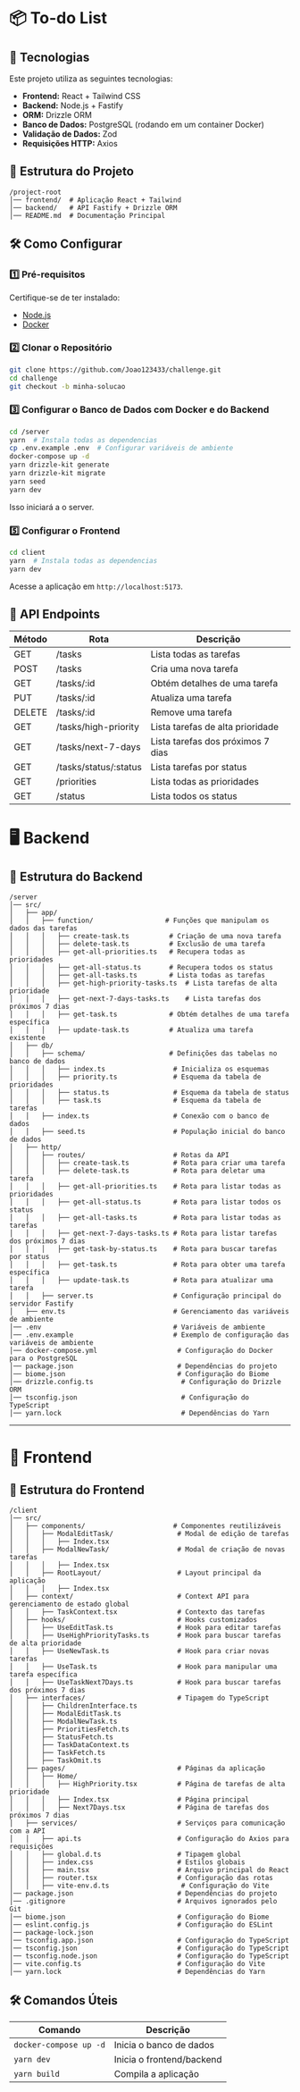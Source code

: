 # 📦 To-do List

## 🚀 Tecnologias

Este projeto utiliza as seguintes tecnologias:

- **Frontend:** React + Tailwind CSS
- **Backend:** Node.js + Fastify
- **ORM:** Drizzle ORM
- **Banco de Dados:** PostgreSQL (rodando em um container Docker)
- **Validação de Dados:** Zod
- **Requisições HTTP:** Axios

## 📂 Estrutura do Projeto

```
/project-root
│── frontend/  # Aplicação React + Tailwind
│── backend/   # API Fastify + Drizzle ORM
│── README.md  # Documentação Principal
```

## 🛠️ Como Configurar

### 1️⃣ Pré-requisitos

Certifique-se de ter instalado:
- [Node.js](https://nodejs.org/)
- [Docker](https://www.docker.com/)

### 2️⃣ Clonar o Repositório

```sh
git clone https://github.com/Joao123433/challenge.git
cd challenge
git checkout -b minha-solucao
```

### 3️⃣ Configurar o Banco de Dados com Docker e do Backend

```sh
cd /server
yarn  # Instala todas as dependencias
cp .env.example .env  # Configurar variáveis de ambiente
docker-compose up -d
yarn drizzle-kit generate
yarn drizzle-kit migrate
yarn seed
yarn dev
```

Isso iniciará a o server.

### 5️⃣ Configurar o Frontend

```sh
cd client
yarn  # Instala todas as dependencias
yarn dev
```

Acesse a aplicação em `http://localhost:5173`.

## 🔗 API Endpoints

| Método | Rota                   | Descrição                         |
| ------ | ---------------------- | --------------------------------- |
| GET    | /tasks                 | Lista todas as tarefas            |
| POST   | /tasks                 | Cria uma nova tarefa              |
| GET    | /tasks/\:id            | Obtém detalhes de uma tarefa      |
| PUT    | /tasks/\:id            | Atualiza uma tarefa               |
| DELETE | /tasks/\:id            | Remove uma tarefa                 |
| GET    | /tasks/high-priority   | Lista tarefas de alta prioridade  |
| GET    | /tasks/next-7-days     | Lista tarefas dos próximos 7 dias |
| GET    | /tasks/status/\:status | Lista tarefas por status          |
| GET    | /priorities            | Lista todas as prioridades        |
| GET    | /status                | Lista todos os status             |

# 🖥️ Backend

## 📂 Estrutura do Backend

```
/server
│── src/
│   ├── app/
│   │   ├── function/                  # Funções que manipulam os dados das tarefas
│   │   │   ├── create-task.ts          # Criação de uma nova tarefa
│   │   │   ├── delete-task.ts          # Exclusão de uma tarefa
│   │   │   ├── get-all-priorities.ts   # Recupera todas as prioridades
│   │   │   ├── get-all-status.ts       # Recupera todos os status
│   │   │   ├── get-all-tasks.ts        # Lista todas as tarefas
│   │   │   ├── get-high-priority-tasks.ts  # Lista tarefas de alta prioridade
│   │   │   ├── get-next-7-days-tasks.ts    # Lista tarefas dos próximos 7 dias
│   │   │   ├── get-task.ts             # Obtém detalhes de uma tarefa específica
│   │   │   ├── update-task.ts          # Atualiza uma tarefa existente
│   ├── db/
│   │   ├── schema/                     # Definições das tabelas no banco de dados
│   │   │   ├── index.ts                 # Inicializa os esquemas
│   │   │   ├── priority.ts              # Esquema da tabela de prioridades
│   │   │   ├── status.ts                # Esquema da tabela de status
│   │   │   ├── task.ts                  # Esquema da tabela de tarefas
│   │   ├── index.ts                     # Conexão com o banco de dados
│   │   ├── seed.ts                      # População inicial do banco de dados
│   ├── http/
│   │   ├── routes/                      # Rotas da API
│   │   │   ├── create-task.ts           # Rota para criar uma tarefa
│   │   │   ├── delete-task.ts           # Rota para deletar uma tarefa
│   │   │   ├── get-all-priorities.ts    # Rota para listar todas as prioridades
│   │   │   ├── get-all-status.ts        # Rota para listar todos os status
│   │   │   ├── get-all-tasks.ts         # Rota para listar todas as tarefas
│   │   │   ├── get-next-7-days-tasks.ts # Rota para listar tarefas dos próximos 7 dias
│   │   │   ├── get-task-by-status.ts    # Rota para buscar tarefas por status
│   │   │   ├── get-task.ts              # Rota para obter uma tarefa específica
│   │   │   ├── update-task.ts           # Rota para atualizar uma tarefa
│   │   ├── server.ts                    # Configuração principal do servidor Fastify
│   ├── env.ts                           # Gerenciamento das variáveis de ambiente
│── .env                                 # Variáveis de ambiente
│── .env.example                         # Exemplo de configuração das variáveis de ambiente
│── docker-compose.yml                    # Configuração do Docker para o PostgreSQL
│── package.json                          # Dependências do projeto
│── biome.json                            # Configuração do Biome
│── drizzle.config.ts                      # Configuração do Drizzle ORM
│── tsconfig.json                          # Configuração do TypeScript
│── yarn.lock                              # Dependências do Yarn
```

---

# 🎨 Frontend

## 📂 Estrutura do Frontend

```
/client
│── src/
│   ├── components/                      # Componentes reutilizáveis
│   │   ├── ModalEditTask/                # Modal de edição de tarefas
│   │   │   ├── Index.tsx
│   │   ├── ModalNewTask/                 # Modal de criação de novas tarefas
│   │   │   ├── Index.tsx
│   │   ├── RootLayout/                   # Layout principal da aplicação
│   │   │   ├── Index.tsx
│   ├── context/                          # Context API para gerenciamento de estado global
│   │   ├── TaskContext.tsx               # Contexto das tarefas
│   ├── hooks/                            # Hooks customizados
│   │   ├── UseEditTask.ts                # Hook para editar tarefas
│   │   ├── UseHighPriorityTasks.ts       # Hook para buscar tarefas de alta prioridade
│   │   ├── UseNewTask.ts                 # Hook para criar novas tarefas
│   │   ├── UseTask.ts                    # Hook para manipular uma tarefa específica
│   │   ├── UseTaskNext7Days.ts           # Hook para buscar tarefas dos próximos 7 dias
│   ├── interfaces/                       # Tipagem do TypeScript
│   │   ├── ChildrenInterface.ts
│   │   ├── ModalEditTask.ts
│   │   ├── ModalNewTask.ts
│   │   ├── PrioritiesFetch.ts
│   │   ├── StatusFetch.ts
│   │   ├── TaskDataContext.ts
│   │   ├── TaskFetch.ts
│   │   ├── TaskOmit.ts
│   ├── pages/                            # Páginas da aplicação
│   │   ├── Home/
│   │   │   ├── HighPriority.tsx          # Página de tarefas de alta prioridade
│   │   │   ├── Index.tsx                 # Página principal
│   │   │   ├── Next7Days.tsx             # Página de tarefas dos próximos 7 dias
│   ├── services/                         # Serviços para comunicação com a API
│   │   ├── api.ts                        # Configuração do Axios para requisições
│   │   ├── global.d.ts                   # Tipagem global
│   │   ├── index.css                     # Estilos globais
│   │   ├── main.tsx                      # Arquivo principal do React
│   │   ├── router.tsx                    # Configuração das rotas
│   │   ├── vite-env.d.ts                  # Configuração do Vite
│── package.json                          # Dependências do projeto
│── .gitignore                            # Arquivos ignorados pelo Git
│── biome.json                            # Configuração do Biome
│── eslint.config.js                      # Configuração do ESLint
│── package-lock.json                 
│── tsconfig.app.json                     # Configuração do TypeScript
│── tsconfig.json                         # Configuração do TypeScript
│── tsconfig.node.json                    # Configuração do TypeScript
│── vite.config.ts                        # Configuração do Vite
│── yarn.lock                             # Dependências do Yarn
```

## 🛠️ Comandos Úteis

| Comando               | Descrição                    |
|-----------------------|----------------------------|
| `docker-compose up -d` | Inicia o banco de dados    |
| `yarn dev`         | Inicia o frontend/backend  |
| `yarn build`       | Compila a aplicação        |